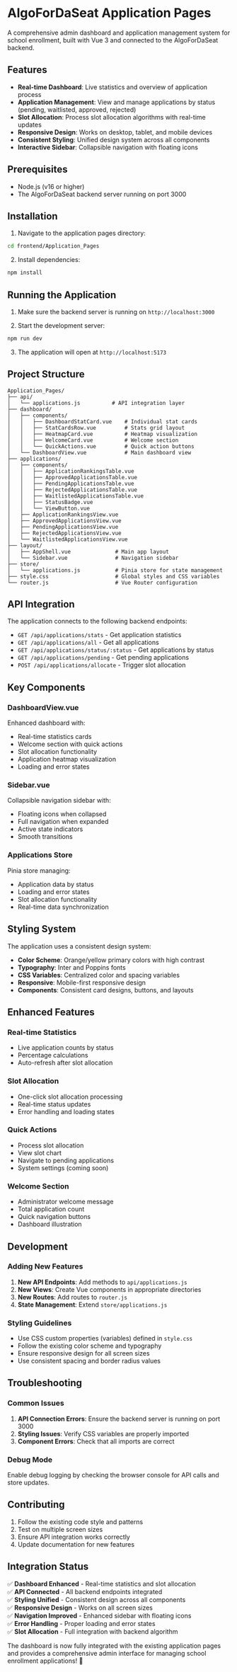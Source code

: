 # AlgoForDaSeat Application Pages

A comprehensive admin dashboard and application management system for school enrollment, built with Vue 3 and connected to the AlgoForDaSeat backend.

## Features

- **Real-time Dashboard**: Live statistics and overview of application process
- **Application Management**: View and manage applications by status (pending, waitlisted, approved, rejected)
- **Slot Allocation**: Process slot allocation algorithms with real-time updates
- **Responsive Design**: Works on desktop, tablet, and mobile devices
- **Consistent Styling**: Unified design system across all components
- **Interactive Sidebar**: Collapsible navigation with floating icons

## Prerequisites

- Node.js (v16 or higher)
- The AlgoForDaSeat backend server running on port 3000

## Installation

1. Navigate to the application pages directory:
```bash
cd frontend/Application_Pages
```

2. Install dependencies:
```bash
npm install
```

## Running the Application

1. Make sure the backend server is running on `http://localhost:3000`

2. Start the development server:
```bash
npm run dev
```

3. The application will open at `http://localhost:5173`

## Project Structure

```
Application_Pages/
├── api/
│   └── applications.js          # API integration layer
├── dashboard/
│   ├── components/
│   │   ├── DashboardStatCard.vue    # Individual stat cards
│   │   ├── StatCardsRow.vue         # Stats grid layout
│   │   ├── HeatmapCard.vue          # Heatmap visualization
│   │   ├── WelcomeCard.vue          # Welcome section
│   │   └── QuickActions.vue         # Quick action buttons
│   └── DashboardView.vue            # Main dashboard view
├── applications/
│   ├── components/
│   │   ├── ApplicationRankingsTable.vue
│   │   ├── ApprovedApplicationsTable.vue
│   │   ├── PendingApplicationsTable.vue
│   │   ├── RejectedApplicationsTable.vue
│   │   ├── WaitlistedApplicationsTable.vue
│   │   ├── StatusBadge.vue
│   │   └── ViewButton.vue
│   ├── ApplicationRankingsView.vue
│   ├── ApprovedApplicationsView.vue
│   ├── PendingApplicationsView.vue
│   ├── RejectedApplicationsView.vue
│   └── WaitlistedApplicationsView.vue
├── layout/
│   ├── AppShell.vue              # Main app layout
│   └── Sidebar.vue               # Navigation sidebar
├── store/
│   └── applications.js           # Pinia store for state management
├── style.css                     # Global styles and CSS variables
└── router.js                     # Vue Router configuration
```

## API Integration

The application connects to the following backend endpoints:

- `GET /api/applications/stats` - Get application statistics
- `GET /api/applications/all` - Get all applications
- `GET /api/applications/status/:status` - Get applications by status
- `GET /api/applications/pending` - Get pending applications
- `POST /api/applications/allocate` - Trigger slot allocation

## Key Components

### DashboardView.vue
Enhanced dashboard with:
- Real-time statistics cards
- Welcome section with quick actions
- Slot allocation functionality
- Application heatmap visualization
- Loading and error states

### Sidebar.vue
Collapsible navigation sidebar with:
- Floating icons when collapsed
- Full navigation when expanded
- Active state indicators
- Smooth transitions

### Applications Store
Pinia store managing:
- Application data by status
- Loading and error states
- Slot allocation functionality
- Real-time data synchronization

## Styling System

The application uses a consistent design system:

- **Color Scheme**: Orange/yellow primary colors with high contrast
- **Typography**: Inter and Poppins fonts
- **CSS Variables**: Centralized color and spacing variables
- **Responsive**: Mobile-first responsive design
- **Components**: Consistent card designs, buttons, and layouts

## Enhanced Features

### Real-time Statistics
- Live application counts by status
- Percentage calculations
- Auto-refresh after slot allocation

### Slot Allocation
- One-click slot allocation processing
- Real-time status updates
- Error handling and loading states

### Quick Actions
- Process slot allocation
- View slot chart
- Navigate to pending applications
- System settings (coming soon)

### Welcome Section
- Administrator welcome message
- Total application count
- Quick navigation buttons
- Dashboard illustration

## Development

### Adding New Features

1. **New API Endpoints**: Add methods to `api/applications.js`
2. **New Views**: Create Vue components in appropriate directories
3. **New Routes**: Add routes to `router.js`
4. **State Management**: Extend `store/applications.js`

### Styling Guidelines

- Use CSS custom properties (variables) defined in `style.css`
- Follow the existing color scheme and typography
- Ensure responsive design for all screen sizes
- Use consistent spacing and border radius values

## Troubleshooting

### Common Issues

1. **API Connection Errors**: Ensure the backend server is running on port 3000
2. **Styling Issues**: Verify CSS variables are properly imported
3. **Component Errors**: Check that all imports are correct

### Debug Mode

Enable debug logging by checking the browser console for API calls and store updates.

## Contributing

1. Follow the existing code style and patterns
2. Test on multiple screen sizes
3. Ensure API integration works correctly
4. Update documentation for new features

## Integration Status

✅ **Dashboard Enhanced** - Real-time statistics and slot allocation  
✅ **API Connected** - All backend endpoints integrated  
✅ **Styling Unified** - Consistent design across all components  
✅ **Responsive Design** - Works on all screen sizes  
✅ **Navigation Improved** - Enhanced sidebar with floating icons  
✅ **Error Handling** - Proper loading and error states  
✅ **Slot Allocation** - Full integration with backend algorithm  

The dashboard is now fully integrated with the existing application pages and provides a comprehensive admin interface for managing school enrollment applications! 🎉 
